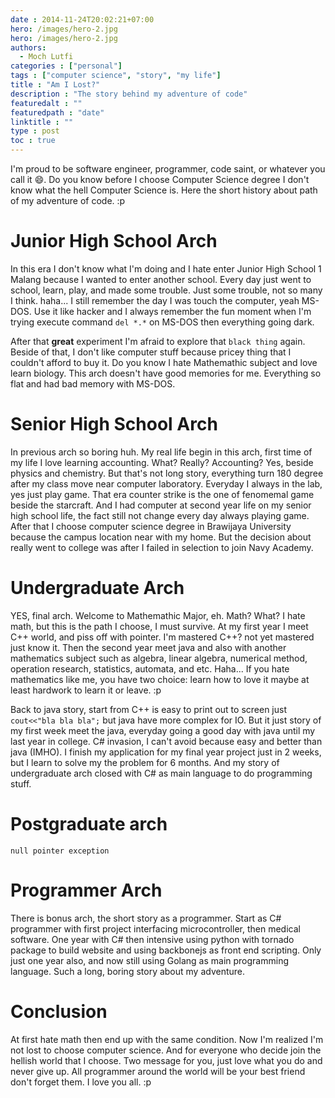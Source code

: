 ```yaml
---
date : 2014-11-24T20:02:21+07:00
hero: /images/hero-2.jpg
hero: /images/hero-2.jpg
authors:
  - Moch Lutfi
categories : ["personal"]
tags : ["computer science", "story", "my life"]
title : "Am I Lost?"
description : "The story behind my adventure of code"
featuredalt : ""
featuredpath : "date"
linktitle : ""
type : post
toc : true
---
```


I'm proud to be software engineer, programmer, code saint, or whatever you call it :smile:. Do you know before I choose Computer Science degree I don't know what the hell Computer Science is. Here the short history about path of my adventure of code. :p

# Junior High School Arch

In this era I don't know what I'm doing and I hate enter Junior High School 1 Malang because I wanted to enter another school. Every day just went to school, learn, play, and made some trouble. Just some trouble, not so many I think. haha... I still remember the day I was touch the computer, yeah MS-DOS. Use it like hacker and I always remember the fun moment when I'm trying execute command `del *.*` on MS-DOS then everything going dark. 

After that **great** experiment I'm afraid to explore that `black thing` again. Beside of that, I don't like computer stuff because pricey thing that I couldn't afford to buy it. Do you know I hate Mathemathic subject and love learn biology. This arch doesn't have good memories for me. Everything so flat and had bad memory with MS-DOS. 

# Senior High School Arch

In previous arch so boring huh. My real life begin in this arch, first time of my life I love learning accounting. What? Really? Accounting? Yes, beside physics and chemistry. But that's not long story, everything turn 180 degree after my class move near computer laboratory. Everyday I always in the lab, yes just play game. That era counter strike is the one of fenomemal game beside the starcraft. And I had computer at second year life on my senior high school life, the fact still not change every day always playing game. After that I choose computer science degree in Brawijaya University because the campus location near with my home. But the decision about really went to college was after I failed in selection to join Navy Academy. 

# Undergraduate Arch

YES, final arch. Welcome to Mathemathic Major, eh. Math? What? I hate math, but this is the path I choose, I must survive. At my first year I meet C++ world, and piss off with pointer. I'm mastered C++? not yet mastered just know it. Then the second year meet java and also with another mathematics subject such as algebra, linear algebra, numerical method, operation research, statistics, automata, and etc. Haha... If you hate mathematics like me, you have two choice: learn how to love it maybe at least hardwork to learn it or leave. :p

Back to java story, start from C++ is easy to print out to screen just `cout<<"bla bla bla";` but java have more complex for IO. But it just story of my first week meet the java, everyday going a good day with java until my last year in college. C# invasion, I can't avoid because easy and better than java (IMHO). I finish my application for my final year project just in 2 weeks, but I learn to solve my the problem for 6 months. And my story of undergraduate arch closed with C# as main language to do programming stuff.

# Postgraduate arch

`null pointer exception`

# Programmer Arch

There is bonus arch, the short story as a programmer. Start as C# programmer with first project interfacing microcontroller, then medical software. One year with C# then intensive using python with tornado package to build website and using backbonejs as front end scripting. Only just one year also, and now still using Golang as main programming language. Such a long, boring story about my adventure. 

# Conclusion

At first hate math then end up with the same condition. Now I'm realized I'm not lost to choose computer science. And for everyone who decide join the hellish world that I choose. Two message for you, just love what you do and never give up. All programmer around the world will be your best friend don't forget them. I love you all. :p
